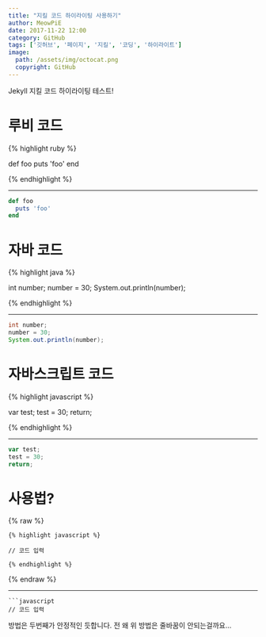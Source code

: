 ```yaml
---
title: "지킬 코드 하이라이팅 사용하기"
author: MeowPiE
date: 2017-11-22 12:00
category: GitHub
tags: ['깃허브', '페이지', '지킬', '코딩', '하이라이트']
image:
  path: /assets/img/octocat.png
  copyright: GitHub
---
```


Jekyll 지킬 코드 하이라이팅 테스트!

# 루비 코드

{% highlight ruby %}

def foo
  puts 'foo'
end

{% endhighlight %}

---

```ruby
def foo
  puts 'foo'
end
```

# 자바 코드

{% highlight java %}

int number;
number = 30;
System.out.println(number);

{% endhighlight %}

---

```java
int number;
number = 30;
System.out.println(number);
```

# 자바스크립트 코드

{% highlight javascript %}

var test;
test = 30;
return;

{% endhighlight %}

---

```javascript
var test;
test = 30;
return;
```

# 사용법?

{% raw %}
```text
{% highlight javascript %}

// 코드 입력

{% endhighlight %}
```
{% endraw %}

---

```text
```javascript
// 코드 입력
```

방법은 두번째가 안정적인 듯합니다. 전 왜 위 방법은 줄바꿈이 안되는걸까요...
